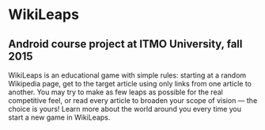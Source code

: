 # WikiLeaps
## Android course project at ITMO University, fall 2015

WikiLeaps is an educational game with simple rules: starting at a random Wikipedia page, get to the target article
using only links from one article to another.  You may try to make as few leaps as possible for the real competitive
feel, or read every article to broaden your scope of vision — the choice is yours! Learn more about the world around
you every time you start a new game in WikiLeaps.
